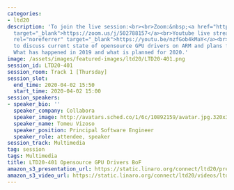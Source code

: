 ```yaml
---
categories:
- ltd20
description: 'To join the live session:<br><br>Zoom:&nbsp;<a href="https://zoom.us/j/502788157"
  target="_blank">https://zoom.us/j/502788157</a><br>Youtube live stream: <a href="https://youtu.be/nzfGob4kMaY"
  rel="noreferrer" target="_blank">https://youtu.be/nzfGob4kMaY</a><br><br>Description:<br>BoF
  to discuss current state of opensource GPU drivers on ARM and plans for the future.
  What has happened in 2019 and what is planned for 2020.'
image: /assets/images/featured-images/ltd20/LTD20-401.png
session_id: LTD20-401
session_room: Track 1 [Thursday]
session_slot:
  end_time: 2020-04-02 15:50
  start_time: 2020-04-02 15:00
session_speakers:
- speaker_bio: ''
  speaker_company: Collabora
  speaker_image: http://avatars.sched.co/1/6c/10892159/avatar.jpg.320x320px.jpg?51a
  speaker_name: Tomeu Vizoso
  speaker_position: Principal Software Engineer
  speaker_role: attendee, speaker
session_track: Multimedia
tag: session
tags: Multimedia
title: LTD20-401 Opensource GPU Drivers BoF
amazon_s3_presentation_url: https://static.linaro.org/connect/ltd20/presentations/LTD20-401-0.pdf
amazon_s3_video_url: https://static.linaro.org/connect/ltd20/videos/ltd20-401.mp4
---
```

